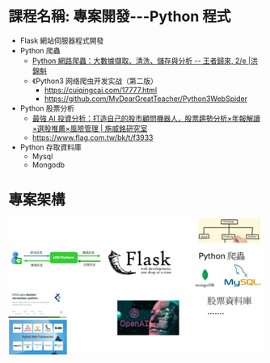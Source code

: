 # 課程名稱: 專案開發---Python 程式
- Flask 網站伺服器程式開發
- Python 爬蟲
  - [Python 網路爬蟲：大數據擷取、清洗、儲存與分析 -- 王者歸來, 2/e |洪錦魁](https://www.tenlong.com.tw/products/9789860776478?list_name=srh)
  - 《Python3 网络爬虫开发实战（第二版）
    - https://cuiqingcai.com/17777.html
    - https://github.com/MyDearGreatTeacher/Python3WebSpider 
- Python 股票分析
  - [最強 AI 投資分析：打造自己的股市顧問機器人，股票趨勢分析×年報解讀×選股推薦×風險管理 | 施威銘研究室](https://www.tenlong.com.tw/products/9789863127727?list_name=srh)
  - https://www.flag.com.tw/bk/t/f3933
- Python 存取資料庫
  - Mysql
  - Mongodb 


# 專案架構

![畢業專題2024](畢業專題2024.png)
